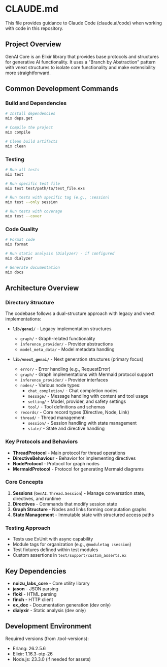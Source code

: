# CLAUDE.md

This file provides guidance to Claude Code (claude.ai/code) when working with code in this repository.

## Project Overview

GenAI Core is an Elixir library that provides base protocols and structures for generative AI functionality. It uses a "Branch by Abstraction" pattern with vnext structures to isolate core functionality and make extensibility more straightforward.

## Common Development Commands

### Build and Dependencies
```bash
# Install dependencies
mix deps.get

# Compile the project
mix compile

# Clean build artifacts
mix clean
```

### Testing
```bash
# Run all tests
mix test

# Run specific test file
mix test test/path/to/test_file.exs

# Run tests with specific tag (e.g., :session)
mix test --only session

# Run tests with coverage
mix test --cover
```

### Code Quality
```bash
# Format code
mix format

# Run static analysis (Dialyzer) - if configured
mix dialyzer

# Generate documentation
mix docs
```

## Architecture Overview

### Directory Structure

The codebase follows a dual-structure approach with legacy and vnext implementations:

- **`lib/genai/`** - Legacy implementation structures
  - `graph/` - Graph-related functionality
  - `inference_provider/` - Provider abstractions
  - `model_meta_data/` - Model metadata handling

- **`lib/vnext_genai/`** - Next generation structures (primary focus)
  - `error/` - Error handling (e.g., RequestError)
  - `graph/` - Graph implementations with Mermaid protocol support
  - `inference_provider/` - Provider interfaces
  - `nodes/` - Various node types:
    - `chat_completion/` - Chat completion nodes
    - `message/` - Message handling with content and tool usage
    - `setting/` - Model, provider, and safety settings
    - `tool/` - Tool definitions and schemas
  - `records/` - Core record types (Directive, Node, Link)
  - `thread/` - Thread management:
    - `session/` - Session handling with state management
    - `state/` - State and directive handling

### Key Protocols and Behaviors

- **ThreadProtocol** - Main protocol for thread operations
- **DirectiveBehaviour** - Behavior for implementing directives
- **NodeProtocol** - Protocol for graph nodes
- **MermaidProtocol** - Protocol for generating Mermaid diagrams

### Core Concepts

1. **Sessions** (`GenAI.Thread.Session`) - Manage conversation state, directives, and runtime
2. **Directives** - Commands that modify session state
3. **Graph Structure** - Nodes and links forming computation graphs
4. **State Management** - Immutable state with structured access paths

### Testing Approach

- Tests use ExUnit with async capability
- Module tags for organization (e.g., `@moduletag :session`)
- Test fixtures defined within test modules
- Custom assertions in `test/support/custom_asserts.ex`

## Key Dependencies

- **noizu_labs_core** - Core utility library
- **jason** - JSON parsing
- **floki** - HTML parsing
- **finch** - HTTP client
- **ex_doc** - Documentation generation (dev only)
- **dialyxir** - Static analysis (dev only)

## Development Environment

Required versions (from .tool-versions):
- Erlang: 26.2.5.6
- Elixir: 1.16.3-otp-26
- Node.js: 23.3.0 (if needed for assets)
